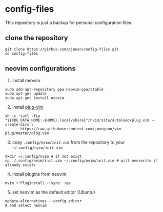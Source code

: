 # config-files
This repository is just a backup for personal configuration files.

## clone the repository
```shell
git clone https://github.com/pjueon/config-files.git
cd config-files
```


## neovim configurations
1. install neovim 
```shell
sudo add-apt-repository ppa:neovim-ppa/stable 
sudo apt-get update
sudo apt-get install neovim
```

2. install [plug-vim](https://github.com/junegunn/vim-plug)
```shell
sh -c 'curl -fLo "${XDG_DATA_HOME:-$HOME/.local/share}"/nvim/site/autoload/plug.vim --create-dirs \
       https://raw.githubusercontent.com/junegunn/vim-plug/master/plug.vim'
```

3. copy `.config/nvim/init.vim` from the repository to your `~/.config/nvim/init.vim`
```shell
mkdir ~/.config/nvim # if not exist
cp ./.config/nvim/init.vim ~/.config/nvim/init.vim # will overwrite if already exists
```

4. install plugins from neovim
```shell
nvim +'PlugInstall --sync' +qa
```

5. set neovim as the default editor (Ubuntu)
```shell
update-alternatives --config editor
# and select neovim
```
